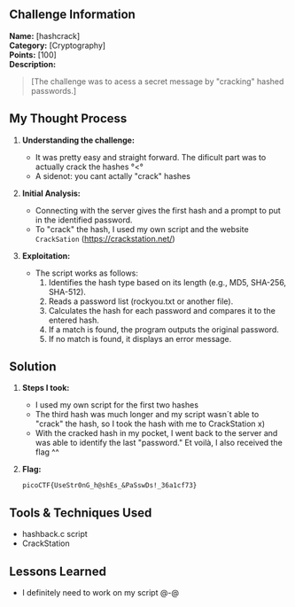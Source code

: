## Challenge Information
**Name:** [hashcrack]  
**Category:** [Cryptography]  
**Points:** [100]  
**Description:**  
> [The challenge was to acess a secret message by "cracking" hashed passwords.]

## My Thought Process
1. **Understanding the challenge:**  
   - It was pretty easy and straight forward. The dificult part was to actually crack the hashes °<°
   - A sidenot: you cant actally "crack" hashes

2. **Initial Analysis:**  
   - Connecting with the server gives the first hash and a prompt to put in the identified password.
   - To "crack" the hash, I used my own script and the website `CrackSation` (https://crackstation.net/)

3. **Exploitation:**  
   - The script works as follows:
        1. Identifies the hash type based on its length (e.g., MD5, SHA-256, SHA-512).
        2. Reads a password list (rockyou.txt or another file).
        3. Calculates the hash for each password and compares it to the entered hash.
        4. If a match is found, the program outputs the original password.
        5. If no match is found, it displays an error message.


## Solution
1. **Steps I took:**  
   - I used my own script for the first two hashes
   - The third hash was much longer and my script wasn´t able to "crack" the hash, so I took the hash with me to CrackStation x)
   - With the cracked hash in my pocket, I went back to the server and was able to identify the last "password." Et voilà, I also received the flag ^^

2. **Flag:**  
   ```
   picoCTF{UseStr0nG_h@shEs_&PaSswDs!_36a1cf73}
   ```

##  Tools & Techniques Used
- hashback.c script
- CrackStation

## Lessons Learned
- I definitely need to work on my script @-@

